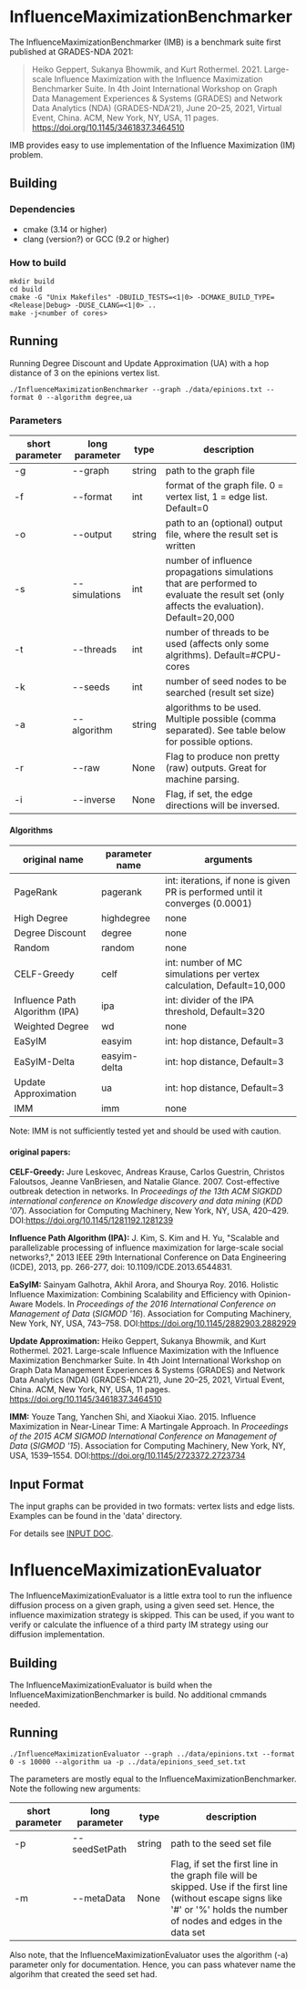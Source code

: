 # InfluenceMaximizationBenchmarker

The InfluenceMaximizationBenchmarker (IMB) is a benchmark suite first published at GRADES-NDA 2021:

> Heiko Geppert, Sukanya Bhowmik, and Kurt Rothermel. 2021. Large-scale Influence Maximization with the Influence Maximization Benchmarker Suite. In 4th Joint International Workshop on Graph Data Management Experiences & Systems (GRADES) and Network Data Analytics (NDA) (GRADES-NDA’21), June 20–25, 2021, Virtual Event, China. ACM, New York, NY, USA, 11 pages. https://doi.org/10.1145/3461837.3464510

IMB provides easy to use implementation of the Influence Maximization (IM) problem.




## Building

### Dependencies

*  cmake (3.14 or higher)
*  clang (version?) or GCC (9.2 or higher)

### How to build

```
mkdir build
cd build
cmake -G "Unix Makefiles" -DBUILD_TESTS=<1|0> -DCMAKE_BUILD_TYPE=<Release|Debug> -DUSE_CLANG=<1|0> ..
make -j<number of cores>
```

## Running

Running Degree Discount and Update Approximation (UA) with a hop distance of 3 on the epinions vertex list. 

`./InfluenceMaximizationBenchmarker --graph ./data/epinions.txt --format 0 --algorithm degree,ua`

### Parameters
| short parameter | long parameter | type | description |
|---|---|---|---|
|-g | --graph | string | path to the graph file |
|-f| --format | int | format of the graph file. 0 = vertex list, 1 = edge list. Default=0 |
|-o | --output | string | path to an (optional) output file, where the result set is written |
|-s | --simulations | int | number of influence propagations simulations that are performed to evaluate the result set (only affects the evaluation). Default=20,000|
|-t | --threads | int | number of threads to be used (affects only some algrithms). Default=#CPU-cores|
|-k | --seeds | int | number of seed nodes to be searched (result set size) |
|-a | --algorithm | string | algorithms to be used. Multiple possible (comma separated). See table below for possible options.|
|-r | --raw | None | Flag to produce non pretty (raw) outputs. Great for machine parsing. |
|-i | --inverse | None | Flag, if set, the edge directions will be inversed. |

#### Algorithms
| original name | parameter name | arguments | 
|---|---|---|
| PageRank | pagerank | int: iterations, if none is given PR is performed until it converges (0.0001) |
| High Degree | highdegree | none |
| Degree Discount | degree | none |
| Random | random | none |
| CELF-Greedy | celf | int: number of MC simulations per vertex calculation, Default=10,000 |
| Influence Path Algorithm (IPA) | ipa | int: divider of the IPA threshold, Default=320 |
| Weighted Degree | wd | none |
| EaSyIM | easyim | int: hop distance, Default=3|
| EaSyIM-Delta | easyim-delta | int: hop distance, Default=3 |
| Update Approximation | ua | int: hop distance, Default=3 |
| IMM | imm | none |

Note: IMM is not sufficiently tested yet and should be used with caution.

#### original papers:
**CELF-Greedy:**
Jure Leskovec, Andreas Krause, Carlos Guestrin, Christos Faloutsos, Jeanne VanBriesen, and Natalie Glance. 2007. Cost-effective outbreak detection in networks. In <i>Proceedings of the 13th ACM SIGKDD international conference on Knowledge discovery and data mining</i> (<i>KDD '07</i>). Association for Computing Machinery, New York, NY, USA, 420–429. DOI:https://doi.org/10.1145/1281192.1281239

**Influence Path Algorithm (IPA):**
J. Kim, S. Kim and H. Yu, "Scalable and parallelizable processing of influence maximization for large-scale social networks?," 2013 IEEE 29th International Conference on Data Engineering (ICDE), 2013, pp. 266-277, doi: 10.1109/ICDE.2013.6544831.

**EaSyIM:** 
Sainyam Galhotra, Akhil Arora, and Shourya Roy. 2016. Holistic Influence Maximization: Combining Scalability and Efficiency with Opinion-Aware Models. In <i>Proceedings of the 2016 International Conference on Management of Data</i> (<i>SIGMOD '16</i>). Association for Computing Machinery, New York, NY, USA, 743–758. DOI:https://doi.org/10.1145/2882903.2882929

**Update Approximation:** Heiko Geppert, Sukanya Bhowmik, and Kurt Rothermel. 2021. Large-scale Influence Maximization with the Influence Maximization Benchmarker Suite. In 4th Joint International Workshop on Graph Data Management Experiences & Systems (GRADES) and Network Data Analytics (NDA) (GRADES-NDA’21), June 20–25, 2021, Virtual Event, China. ACM, New York, NY, USA, 11 pages. https://doi.org/10.1145/3461837.3464510


**IMM:** 
Youze Tang, Yanchen Shi, and Xiaokui Xiao. 2015. Influence Maximization in Near-Linear Time: A Martingale Approach. In <i>Proceedings of the 2015 ACM SIGMOD International Conference on Management of Data</i> (<i>SIGMOD '15</i>). Association for Computing Machinery, New York, NY, USA, 1539–1554. DOI:https://doi.org/10.1145/2723372.2723734





## Input Format

The input graphs can be provided in two formats: vertex lists and edge lists.
Examples can be found in the 'data' directory.

For details see [INPUT DOC](./doc/input.md).



# InfluenceMaximizationEvaluator

The InfluenceMaximizationEvaluator is a little extra tool to run the influence diffusion process on a given graph, using a given seed set.
Hence, the influence maximization strategy is skipped.
This can be used, if you want to verify or calculate the influence of a third party IM strategy using our diffusion implementation.

## Building

The InfluenceMaximizationEvaluator is build when the InfluenceMaximizationBenchmarker is build.
No additional cmmands needed.

## Running 

`./InfluenceMaximizationEvaluator --graph ../data/epinions.txt --format 0 -s 10000 --algorithm ua -p ../data/epinions_seed_set.txt`

The parameters are mostly equal to the InfluenceMaximizationBenchmarker.
Note the following new arguments:

| short parameter | long parameter | type | description |
|---|---|---|---|
|-p | --seedSetPath | string | path to the seed set file |
|-m | --metaData | None | Flag, if set the first line in the graph file will be skipped. Use if the first line (without escape signs like '#' or '%' holds the number of nodes and edges in the data set|

Also note, that the InfluenceMaximizationEvaluator uses the algorithm (-a) parameter only for documentation.
Hence, you can pass whatever name the algorihm that created the seed set had.
